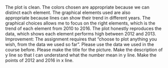 The plot is clean. The colors chosen are appropriate because we can distinct each element. The graphical elements used are also appropriate because lines can show their trend in different years. The graphical choices allows me to focus on the right elements, which is the trend of each element from 2010 to 2016. The plot honestly reproduces the data, which shows each element performs high between 2012 and 2013.
Improvement: The assignment requires that “choose to plot anything you wish, from the data we used so far”. Please use the data we used in the course before. Please make the title for the picture. Make the description of y line so that I can understand what the number mean in y line. Make the points of 2012 and 2016 in x line.
